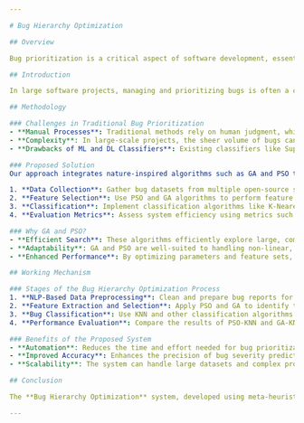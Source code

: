 ```yaml
---

# Bug Hierarchy Optimization

## Overview

Bug prioritization is a critical aspect of software development, essential for efficiently fixing defects and ensuring high-quality software products. Traditional bug prioritization methods, often manual, can be time-consuming, prone to biases, and challenging to manage, especially in large-scale software projects. The **Bug Hierarchy Optimization** system addresses these challenges by employing meta-heuristic feature selection algorithms to automate and enhance the bug triage process. This system optimizes the prioritization of bugs, allowing development teams to focus on the most critical issues first, thereby improving overall productivity and software quality.

## Introduction

In large software projects, managing and prioritizing bugs is often a complex task that can lead to inefficiencies and delays in the development process. Manual bug prioritization can introduce biases and errors, resulting in suboptimal resource allocation and extended bug resolution times. To address these challenges, this project leverages **Machine Learning (ML)** and **Deep Learning (DL)** techniques, combined with **meta-heuristic algorithms** such as Genetic Algorithm (GA) and Particle Swarm Optimization (PSO), to create an automated bug prioritization system. By automating the bug triage process, the system saves time, reduces human effort, and improves the accuracy of bug prioritization.

## Methodology

### Challenges in Traditional Bug Prioritization
- **Manual Processes**: Traditional methods rely on human judgment, which can be biased and inconsistent.
- **Complexity**: In large-scale projects, the sheer volume of bugs can overwhelm manual prioritization processes.
- **Drawbacks of ML and DL Classifiers**: Existing classifiers like Support Vector Machines (SVM) and Convolutional Neural Networks (CNN) each have limitations, such as the need for extensive feature modeling or susceptibility to overfitting.

### Proposed Solution
Our approach integrates nature-inspired algorithms such as GA and PSO to optimize bug hierarchy by identifying relevant features for severity forecasting. The system operates through several key stages:

1. **Data Collection**: Gather bug datasets from multiple open-source software projects, including severity levels, root causes, budget considerations, and other textual features.
2. **Feature Selection**: Use PSO and GA algorithms to perform feature extraction and selection, focusing on reducing dimensionality while maintaining relevant information.
3. **Classification**: Implement classification algorithms like K-Nearest Neighbors (KNN) to predict the severity of bugs based on the selected features.
4. **Evaluation Metrics**: Assess system efficiency using metrics such as F1 score, accuracy, recall, and precision.

### Why GA and PSO?
- **Efficient Search**: These algorithms efficiently explore large, complex solution spaces to identify optimal feature sets.
- **Adaptability**: GA and PSO are well-suited to handling non-linear, multi-dimensional problems, making them ideal for feature selection in bug triage.
- **Enhanced Performance**: By optimizing parameters and feature sets, GA and PSO outperform traditional methods, improving the accuracy of bug severity predictions and reducing manual effort.

## Working Mechanism

### Stages of the Bug Hierarchy Optimization Process
1. **NLP-Based Data Preprocessing**: Clean and prepare bug reports for feature extraction.
2. **Feature Extraction and Selection**: Apply PSO and GA to identify the most relevant and informative features, reducing the dimensionality of the data.
3. **Bug Classification**: Use KNN and other classification algorithms to categorize bugs by severity based on the selected features.
4. **Performance Evaluation**: Compare the results of PSO-KNN and GA-KNN methods with traditional manual prioritization and other automated methods to determine effectiveness.

### Benefits of the Proposed System
- **Automation**: Reduces the time and effort needed for bug prioritization, allowing developers to focus on critical tasks.
- **Improved Accuracy**: Enhances the precision of bug severity predictions, leading to better resource allocation and faster bug resolution.
- **Scalability**: The system can handle large datasets and complex projects, making it suitable for use in various software development environments.

## Conclusion

The **Bug Hierarchy Optimization** system, developed using meta-heuristic feature selection algorithms, offers a powerful solution for improving software development practices. By automating the bug triage process, the system enhances the efficiency and quality of software projects, ensuring that critical bugs are prioritized and addressed promptly. With continued refinement, this system has the potential to become an essential tool for software development teams, optimizing their workflows and improving overall productivity.

---
```

